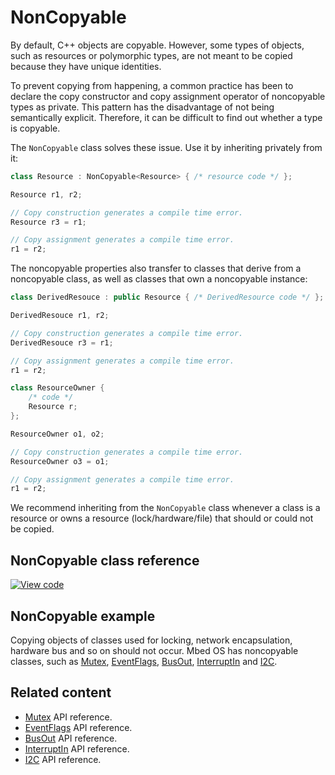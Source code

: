 # NonCopyable

By default, C++ objects are copyable. However, some types of objects, such as resources or polymorphic types, are not meant to be copied because they have unique identities.

To prevent copying from happening, a common practice has been to declare the copy constructor and copy assignment operator of noncopyable types as private. This pattern has the disadvantage of not being semantically explicit. Therefore, it can be difficult to find out whether a type is copyable.

The `NonCopyable` class solves these issue. Use it by inheriting privately from it:

```c++ NOCI
class Resource : NonCopyable<Resource> { /* resource code */ };

Resource r1, r2;

// Copy construction generates a compile time error.
Resource r3 = r1;

// Copy assignment generates a compile time error.
r1 = r2;
```

The noncopyable properties also transfer to classes that derive from a noncopyable class, as well as classes that own a noncopyable instance:

```c++ NOCI
class DerivedResouce : public Resource { /* DerivedResource code */ };

DerivedResouce r1, r2;

// Copy construction generates a compile time error.
DerivedResouce r3 = r1;

// Copy assignment generates a compile time error.
r1 = r2;

class ResourceOwner {
    /* code */
    Resource r;
};

ResourceOwner o1, o2;

// Copy construction generates a compile time error.
ResourceOwner o3 = o1;

// Copy assignment generates a compile time error.
r1 = r2;
```

We recommend inheriting from the `NonCopyable` class whenever a class is a resource or owns a resource (lock/hardware/file) that should or could not be copied.

## NonCopyable class reference

[![View code](https://www.mbed.com/embed/?type=library)](https://os.mbed.com/docs/mbed-os/v6.3/mbed-os-api-doxy/classmbed_1_1_non_copyable.html)

## NonCopyable example

Copying objects of classes used for locking, network encapsulation, hardware bus and so on should not occur. Mbed OS has noncopyable classes, such as [Mutex](mutex.html), [EventFlags](eventflags.html), [BusOut](busout.html), [InterruptIn](interruptin.html) and [I2C](i2c.html).

## Related content

- [Mutex](mutex.html) API reference.
- [EventFlags](eventflags.html) API reference.
- [BusOut](busout.html) API reference.
- [InterruptIn](interruptin.html) API reference.
- [I2C](i2c.html) API reference.
